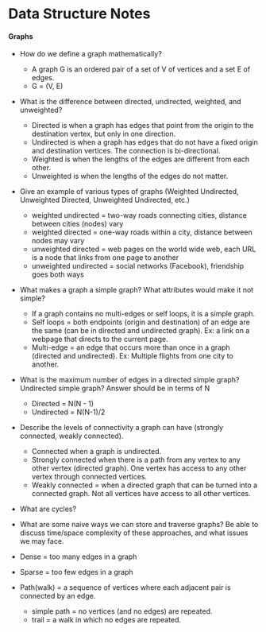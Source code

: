 # Data Structure Notes

#### Graphs

- How do we define a graph mathematically?
  - A graph G is an ordered pair of a set of V of vertices and a set E of edges.
  - G = (V, E)


- What is the difference between directed, undirected, weighted, and unweighted?
  - Directed is when a graph has edges that point from the origin to the destination vertex, but only in one direction.
  - Undirected is when a graph has edges that do not have a fixed origin and destination vertices. The connection is bi-directional.
  - Weighted is when the lengths of the edges are different from each other.
  - Unweighted is when the lengths of the edges do not matter.


- Give an example of various types of graphs (Weighted Undirected, Unweighted Directed, Unweighted Undirected, etc.)
  - weighted undirected = two-way roads connecting cities, distance between cities (nodes) vary
  - weighted directed = one-way roads within a city, distance between nodes may vary
  - unweighted directed = web pages on the world wide web, each URL is a node that links from one page to another
  - unweighted undirected = social networks (Facebook), friendship goes both ways


- What makes a graph a simple graph? What attributes would make it not simple?
  - If a graph contains no multi-edges or self loops, it is a simple graph.
  - Self loops = both endpoints (origin and destination) of an edge are the same (can be in directed and undirected graph). Ex: a link on a webpage that directs to the current page.
  - Multi-edge = an edge that occurs more than once in a graph (directed and undirected). Ex: Multiple flights from one city to another.


- What is the maximum number of edges in a directed simple graph? Undirected simple graph? Answer should be in terms of N
  - Directed = N(N - 1)
  - Undirected = N(N-1)/2


- Describe the levels of connectivity a graph can have (strongly connected, weakly connected).
  - Connected when a graph is undirected.
  - Strongly connected when there is a path from any vertex to any other vertex (directed graph). One vertex has access to any other vertex through connected vertices.
  - Weakly connected = when a directed graph that can be turned into a connected graph. Not all vertices have access to all other vertices.

- What are cycles?

- What are some naive ways we can store and traverse graphs? Be able to discuss time/space complexity of these approaches, and what issues we may face.


- Dense = too many edges in a graph
- Sparse = too few edges in a graph
- Path(walk) = a sequence of vertices where each adjacent pair is connected by an edge.
  - simple path = no vertices (and no edges) are repeated.
  - trail = a walk in which no edges are repeated.
